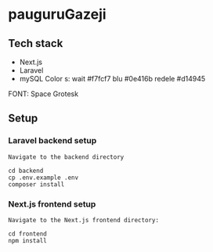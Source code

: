 # pauguruGazeji

## Tech stack     

- Next.js
- Laravel
- mySQL
Color s:
wait #f7fcf7
blu #0e416b
redele #d14945

FONT: Space Grotesk


## Setup     

### Laravel backend setup     

```
Navigate to the backend directory

cd backend
cp .env.example .env
composer install
```

### Next.js frontend setup

```
Navigate to the Next.js frontend directory:        

cd frontend        
npm install
```